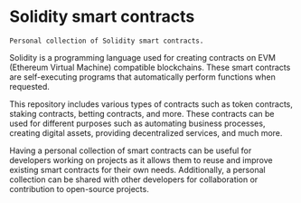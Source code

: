 # Solidity smart contracts

`Personal collection of Solidity smart contracts. `

Solidity is a programming language used for creating contracts on EVM (Ethereum Virtual Machine) compatible blockchains.
These smart contracts are self-executing programs that automatically perform functions when requested.

This repository includes various types of contracts such as token contracts, staking contracts, betting contracts, and more.
These contracts can be used for different purposes such as automating business processes, creating digital assets, providing decentralized services, and much more.

Having a personal collection of smart contracts can be useful for developers working on projects as it allows them to reuse and improve existing smart contracts for their own needs.
Additionally, a personal collection can be shared with other developers for collaboration or contribution to open-source projects.